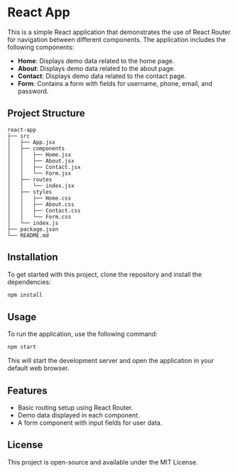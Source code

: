 # React App

This is a simple React application that demonstrates the use of React Router for navigation between different components. The application includes the following components:

- **Home**: Displays demo data related to the home page.
- **About**: Displays demo data related to the about page.
- **Contact**: Displays demo data related to the contact page.
- **Form**: Contains a form with fields for username, phone, email, and password.

## Project Structure

```
react-app
├── src
│   ├── App.jsx
│   ├── components
│   │   ├── Home.jsx
│   │   ├── About.jsx
│   │   ├── Contact.jsx
│   │   └── Form.jsx
│   ├── routes
│   │   └── index.jsx
│   ├── styles
│   │   ├── Home.css
│   │   ├── About.css
│   │   ├── Contact.css
│   │   └── Form.css
│   └── index.js
├── package.json
└── README.md
```

## Installation

To get started with this project, clone the repository and install the dependencies:

```bash
npm install
```

## Usage

To run the application, use the following command:

```bash
npm start
```

This will start the development server and open the application in your default web browser.

## Features

- Basic routing setup using React Router.
- Demo data displayed in each component.
- A form component with input fields for user data.

## License

This project is open-source and available under the MIT License.